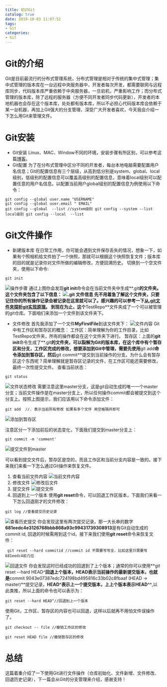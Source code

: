 ```yaml
---
title: 初识Git
catalog: true
date: 2019-10-03 11:07:52
tags:
- Git
categories:
- Git
---
```

# Git的介绍
Git是目前最流行的分布式管理系统，分布式管理是相对于传统的集中式管理；集中式管理的版本库在一台远程中央服务器中，开发者每次开发，都需要联网与远程库同步，代码版本库严重依赖于中央服务器，一旦宕机，严重影响工作；而分布式管理的版本库，除了远程的服务器（方便不同开发者同步代码更新），开发者的本地机器也会存在这个版本库，处处都有版本库，所以不必担心代码版本库会依赖于某一台机器，再加上Git强大的分支管理，深受广大开发者喜欢，今天我会介绍一下怎么用Git来管理文件。
# Git安装
- Git安装
   Linux、MAC、Window不同的环境，安装步骤有所区别，可以参考这篇[博客](https://linode.com/docs/development/version-control/how-to-install-git-on-linux-mac-and-windows/)。
- Git配置
为了在分布式管理中区分不同的开发者，每台本地电脑需要配置用户名信息；Git的配置信息有三个层级，从高到低分别是system、global、local级别，低级别的配置信息可以覆盖高级别的配置信息，意味着local级别可以配置任意的用户名信息。以配置当前用户global级别的配置信息为例使用以下命令：
```
git config --global user.name "USERNAME"
git config --global user.email " EMAIL"
git config --global  --list //system级别 git config --system --list local级别 git config --local  --list
```
# Git文件操作
- 新建版本库
在日常工作用，你可能会遇到文件保存丢失的情况，想象一下，如果有个照相机给文件拍了一个快照，那就可以根据这个快照恢复文件；版本库的目的就是记录你对文件所做的编辑修改，方便回溯历史。
切换到一个空文件夹，使用以下命令:
```
git init
```
![操作步骤](https://upload-images.jianshu.io/upload_images/14975804-ab87ee632c8688a2.png?imageMogr2/auto-orient/strip%7CimageView2/2/w/1240)
通过上图你会发现**git init**命令会在当前文件夹中生成**.git**的文件夹。这个文件夹包含了以下信息：
![.git 文件信息](https://upload-images.jianshu.io/upload_images/14975804-46036f49f4665086.png?imageMogr2/auto-orient/strip%7CimageView2/2/w/1240)
先不用着急了解这个文件夹，只要记住你的所有操作记录会被记录在这里就可以了。感兴趣的可以参考一下[从.git文件夹探析git实现原理](https://www.cnblogs.com/gscienty/p/7904518.html)。
到现在为止，这个**TestRepo**文件夹成了一个可以被管理的git仓库。下面咱们来添加一个文件到该文件夹下。
- 文件修改
首先我添加了一个文件**MyFirstFile**到该文件夹下：
![文件内容](https://upload-images.jianshu.io/upload_images/14975804-468f57f2cf88451f.png?imageMogr2/auto-orient/strip%7CimageView2/2/w/1240)
Git中有工作区和暂存区的概念：
工作区：简单理解为你的工作目录，比如TestRepo文件夹，所有的操作都会在这个文件夹下进行。
暂存区：上面的**git init**命令生成了**.git**的文件夹，可以裂解为Git的版本库，在这个库中有个暂存区和分支，工作区完成的修改，想要添加到Git中管理，需要先使用**git add**命令添加到暂存区，然后**git commit**提交到当前操作的分支。为什么会有暂存区这个东西呢？简单理解就是暂存区记录的文件，在工作区可能还需要修改，最终一次性提交文件。
查看当前状态：
```
git status
```
![文件状态修改](https://upload-images.jianshu.io/upload_images/14975804-97abfde72a162447.png?imageMogr2/auto-orient/strip%7CimageView2/2/w/1240)
需要注意这里master分支，这是git自动生成的唯一一个master分支；当前文件操作是在master分支上，所以任何操作commit都会被提交到这个分支上。按照上图提示，我们应该用以下命令添加文件：
```
git add  //. 表示当前所有修改 如果有多个文件 用空格隔开即可
```
![添加到暂存区](https://upload-images.jianshu.io/upload_images/14975804-e113e41d3fecd537.png?imageMogr2/auto-orient/strip%7CimageView2/2/w/1240)

注意区分一下添加前后的状态变化，下面我们提交到master分支上：
```
git commit -m 'comment'
```
![提交文件到master](https://upload-images.jianshu.io/upload_images/14975804-b183af739931c258.png?imageMogr2/auto-orient/strip%7CimageView2/2/w/1240)

可以看到提交文件后，暂存区是空的，而且工作区和当前分支内容是一致的。接下来我们来看一下怎么通过Git操作来恢复文件。
1. 查看当前文件内容
![当前文件内容](https://upload-images.jianshu.io/upload_images/14975804-aa335cecf1e80139.png?imageMogr2/auto-orient/strip%7CimageView2/2/w/1240)
2. 修改文件
![修改后文件](https://upload-images.jianshu.io/upload_images/14975804-7e965a64c39f3ff9.png?imageMogr2/auto-orient/strip%7CimageView2/2/w/1240)
3. 提交文件
![提交文件](https://upload-images.jianshu.io/upload_images/14975804-18df34db1f7f987f.png?imageMogr2/auto-orient/strip%7CimageView2/2/w/1240)
4. 回退到上一个版本
使用**git reset**命令，可以回退工作区版本，下面我们来看一下怎么回退刚才的文件修改：
```
git log //查看提交历史记录
```
![查看历史提交](https://upload-images.jianshu.io/upload_images/14975804-511094193c43539e.png?imageMogr2/auto-orient/strip%7CimageView2/2/w/1240)
你会发现这里有两次提交记录，那一大长串的数字**681eedc4e3126768bbb868a93c99431739308913**是有Git自动生成的commit id, 回退的时候需用到这个id，接下来我们使用**git reset**命令来恢复文件：
```
 git reset --hard commitid //commit id 不需要写写全，比如这里只需要写681eedc4前几位
```
![回退文件](https://upload-images.jianshu.io/upload_images/14975804-9e22498104f179f9.png?imageMogr2/auto-orient/strip%7CimageView2/2/w/1240)
你会发现这时已经成功的回退到了上个版本；通常的你可以使用**git reset --hard HEAD^**回退上个版本，**HEAD**表示当前操作的最新提交版本，也就是**commit 9043e07387edc724198bd495816c33b02c8fbaaf (HEAD -> master)**提交记录，**HEAD^**表示上一个提交版本，上上个版本表示**HEAD^^**,以此类推，所以上面的命令也可以表示为：
```
git reset --hard HEAD^//回退到上一个版本
```
使用Git，工作区、暂存区的内容也可以回退，这样以后就再不用怕文件误操作了。
```
git checkout -- file //撤销工作区的修改
```
```
git reset HEAD file //撤销暂存区的修改
```
# 总结
这篇着重介绍了一下使用Git进行文件操作（仓库初始化、文件新增、文件修改、回退历史记录），下一篇会从Git的分支管理来介绍，感谢支持！